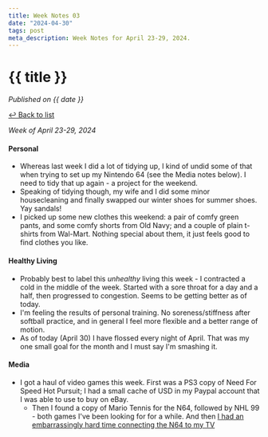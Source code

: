 ```yaml
---
title: Week Notes 03
date: "2024-04-30"
tags: post
meta_description: Week Notes for April 23-29, 2024.
---
```


# {{ title }}

<p><em>Published on {{ date }}</em></p>
<p><a href="/weeknotes/">&#8617; Back to list</a></p> 

*Week of April 23-29, 2024*

#### Personal 
- Whereas last week I did a lot of tidying up, I kind of undid some of that when trying to set up my Nintendo 64 (see the Media notes below). I need to tidy that up again - a project for the weekend. 
- Speaking of tidying though, my wife and I did some minor housecleaning and finally swapped our winter shoes for summer shoes. Yay sandals!
- I picked up some new clothes this weekend: a pair of comfy green pants, and some comfy shorts from Old Navy; and a couple of plain t-shirts from Wal-Mart. Nothing special about them, it just feels good to find clothes you like.

#### Healthy Living 
- Probably best to label this *unhealthy* living this week - I contracted a cold in the middle of the week. Started with a sore throat for a day and a half, then progressed to congestion. Seems to be getting better as of today. 
- I'm feeling the results of personal training. No soreness/stiffness after softball practice, and in general I feel more flexible and a better range of motion.
- As of today (April 30) I have flossed every night of April. That was my one small goal for the month and I must say I'm smashing it.

#### Media 
- I got a haul of video games this week. First was a PS3 copy of Need For Speed Hot Pursuit; I had a small cache of USD in my Paypal account that I was able to use to buy on eBay. 
    - Then I found a copy of Mario Tennis for the N64, followed by NHL 99 - both games I've been looking for for a while. And then [I had an embarrassingly hard time connecting the N64 to my TV](https://lwgrs.bearblog.dev/new-tech-stupid/)
